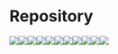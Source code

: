 # Repository
<div style="display: flex; flex-wrap: wrap;" align="center">  
  <a target="_blank" href="https://github.com/unipr-org/FdP-A">
    <img align="center" src="https://github-readme-stats.vercel.app/api/pin/?username=unipr-org&repo=FdP-A" />
  </a>
  <a target="_blank" href="https://github.com/unipr-org/FdP-B">
    <img align="center" src="https://github-readme-stats.vercel.app/api/pin/?username=unipr-org&repo=FdP-B" />
  </a>
  <a target="_blank" href="https://github.com/unipr-org/ASD">
    <img align="center" src="https://github-readme-stats.vercel.app/api/pin/?username=unipr-org&repo=ASD" />
  </a>
  <a target="_blank" href="https://github.com/unipr-org/BdD">
    <img align="center" src="https://github-readme-stats.vercel.app/api/pin/?username=unipr-org&repo=BdD" />
  </a>
  <a target="_blank" href="https://github.com/unipr-org/SO">
    <img align="center" src="https://github-readme-stats.vercel.app/api/pin/?username=unipr-org&repo=SO" />
  </a>
  <a target="_blank" href="https://github.com/unipr-org/CN">
    <img align="center" src="https://github-readme-stats.vercel.app/api/pin/?username=unipr-org&repo=CN" />
  </a>
  <a target="_blank" href="https://github.com/unipr-org/MdP">
    <img align="center" src="https://github-readme-stats.vercel.app/api/pin/?username=unipr-org&repo=MdP" />
  </a>
  <a target="_blank" href="https://github.com/unipr-org/ASC">
    <img align="center" src="https://github-readme-stats.vercel.app/api/pin/?username=unipr-org&repo=ASC" />
  </a>
  <a target="_blank" href="https://github.com/unipr-org/PM">
    <img align="center" src="https://github-readme-stats.vercel.app/api/pin/?username=unipr-org&repo=PM" />
  </a>
  <a target="_blank" href="https://github.com/unipr-org/FdI">
    <img align="center" src="https://github-readme-stats.vercel.app/api/pin/?username=unipr-org&repo=FdI" />
  </a>
  <a target="_blank" href="https://github.com/unipr-org/PoaM">
    <img align="center" src="https://github-readme-stats.vercel.app/api/pin/?username=unipr-org&repo=PoaM" />
  </a>
</div>
